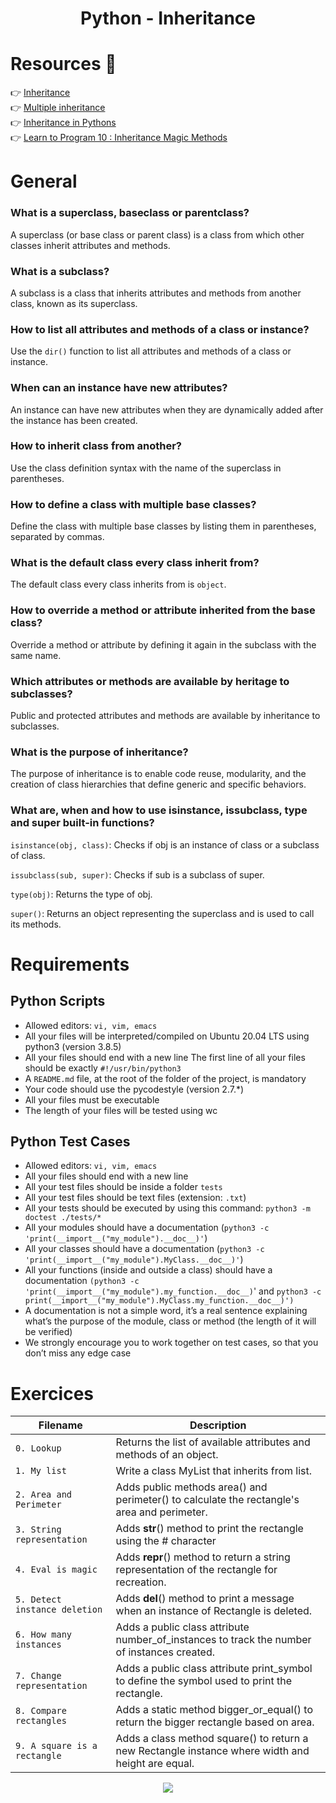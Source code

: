 <div align= "center">
  <h1>Python - Inheritance</h1>
</div>

# Resources 👀

 👉 [Inheritance](https://docs.python.org/3/tutorial/classes.html#inheritance)  
 👉 [Multiple inheritance](https://docs.python.org/3/tutorial/classes.html#multiple-inheritance)  
 👉 [Inheritance in Pythons](https://www.packtpub.com/en-us/learning/how-to-tutorials/inheritance-python/)  
 👉 [Learn to Program 10 : Inheritance Magic Methods ](https://www.youtube.com/watch?v=d8kCdLCi6Lk)

# General

### What is a superclass, baseclass or parentclass?

A superclass (or base class or parent class) is a class from which other classes inherit attributes and methods.

### What is a subclass?

A subclass is a class that inherits attributes and methods from another class, known as its superclass.

### How to list all attributes and methods of a class or instance?

Use the `dir()` function to list all attributes and methods of a class or instance.

### When can an instance have new attributes?

An instance can have new attributes when they are dynamically added after the instance has been created.

### How to inherit class from another?

Use the class definition syntax with the name of the superclass in parentheses.

### How to define a class with multiple base classes?

Define the class with multiple base classes by listing them in parentheses, separated by commas.

### What is the default class every class inherit from?

The default class every class inherits from is `object`.

### How to override a method or attribute inherited from the base class?

Override a method or attribute by defining it again in the subclass with the same name.

### Which attributes or methods are available by heritage to subclasses?

Public and protected attributes and methods are available by inheritance to subclasses.

### What is the purpose of inheritance?

The purpose of inheritance is to enable code reuse, modularity, and the creation of class hierarchies that define generic and specific behaviors.

### What are, when and how to use isinstance, issubclass, type and super built-in functions?

`isinstance(obj, class)`: Checks if obj is an instance of class or a subclass of class.

`issubclass(sub, super)`: Checks if sub is a subclass of super.

`type(obj)`: Returns the type of obj.

`super()`: Returns an object representing the superclass and is used to call its methods.

# Requirements

## Python Scripts

- Allowed editors: `vi, vim, emacs`
- All your files will be interpreted/compiled on Ubuntu 20.04 LTS using python3 (version 3.8.5)
- All your files should end with a new line
The first line of all your files should be exactly `#!/usr/bin/python3`
- A `README.md` file, at the root of the folder of the project, is mandatory
- Your code should use the pycodestyle (version 2.7.*)
- All your files must be executable
- The length of your files will be tested using wc

## Python Test Cases
- Allowed editors: `vi, vim, emacs`
- All your files should end with a new line
- All your test files should be inside a folder `tests`
- All your test files should be text files (extension: `.txt`)
- All your tests should be executed by using this command: `python3 -m doctest ./tests/*`
- All your modules should have a documentation (`python3 -c 'print(__import__("my_module").__doc__)'`)
- All your classes should have a documentation (`python3 -c 'print(__import__("my_module").MyClass.__doc__)'`)
- All your functions (inside and outside a class) should have a documentation `(python3 -c 'print(__import__("my_module").my_function.__doc__)`' and `python3 -c print(__import__("my_module").MyClass.my_function.__doc__)')`
- A documentation is not a simple word, it’s a real sentence explaining what’s the purpose of the module, class or method (the length of it will be verified)
- We strongly encourage you to work together on test cases, so that you don’t miss any edge case

# Exercices

| Filename | Description |
| -------- | ----------- |
| `0. Lookup` | Returns the list of available attributes and methods of an object. |
| `1. My list` | Write a class MyList that inherits from list. |
| `2. Area and Perimeter` | Adds public methods area() and perimeter() to calculate the rectangle's area and perimeter.|
| `3. String representation` | Adds __str__() method to print the rectangle using the # character|
| `4. Eval is magic` | Adds __repr__() method to return a string representation of the rectangle for recreation.|
| `5. Detect instance deletion` | Adds __del__() method to print a message when an instance of Rectangle is deleted.|
| `6. How many instances` | Adds a public class attribute number_of_instances to track the number of instances created.|
| `7. Change representation` | Adds a public class attribute print_symbol to define the symbol used to print the rectangle.|
| `8. Compare rectangles` | Adds a static method bigger_or_equal() to return the bigger rectangle based on area.|
| `9. A square is a rectangle` | Adds a class method square() to return a new Rectangle instance where width and height are equal.|

<p align="center">
  <img src="https://i.imgur.com/J1oVLId.jpeg" name="logo Holberton"/>
</p>

